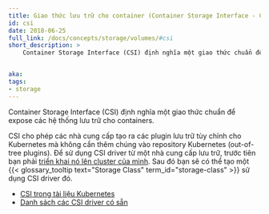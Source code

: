 ```yaml
---
title: Giao thức lưu trữ cho container (Container Storage Interface - CSI)
id: csi
date: 2018-06-25
full_link: /docs/concepts/storage/volumes/#csi
short_description: >
    Container Storage Interface (CSI) định nghĩa một giao thức chuẩn để expose các hệ thống lưu trữ cho containers.


aka: 
tags:
- storage 
---
```

 Container Storage Interface (CSI) định nghĩa một giao thức chuẩn để expose các hệ thống lưu trữ cho containers.

<!--more--> 

CSI cho phép các nhà cung cấp tạo ra các plugin lưu trữ tùy chỉnh cho Kubernetes mà không cần thêm chúng vào repository Kubernetes (out-of-tree plugins). Để sử dụng CSI driver từ một nhà cung cấp lưu trữ, trước tiên bạn phải [triển khai nó lên cluster của mình](https://kubernetes-csi.github.io/docs/deploying.html). Sau đó bạn sẽ có thể tạo một {{< glossary_tooltip text="Storage Class" term_id="storage-class" >}} sử dụng CSI driver đó.

* [CSI trong tài liệu Kubernetes](/docs/concepts/storage/volumes/#csi)
* [Danh sách các CSI driver có sẵn](https://kubernetes-csi.github.io/docs/drivers.html)
